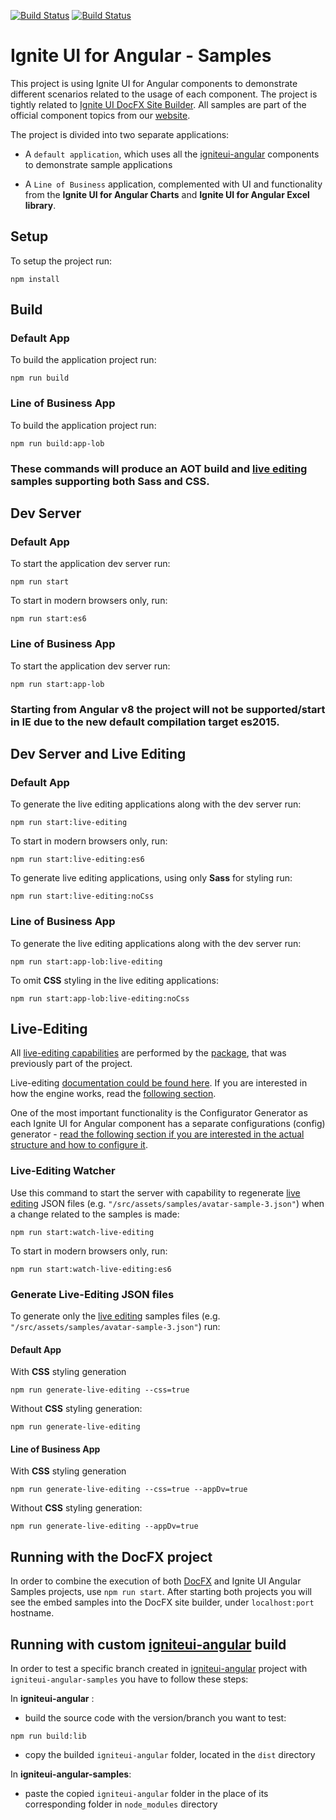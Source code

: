 [![Build Status](https://dev.azure.com/IgniteUI/igniteui-angular/_apis/build/status/IgniteUI.igniteui-angular-samples?branchName=master)](https://dev.azure.com/IgniteUI/igniteui-angular/_build/latest?definitionId=4&branchName=master)
[![Build Status](https://travis-ci.org/IgniteUI/igniteui-angular-samples.svg?branch=master)](https://travis-ci.org/IgniteUI/igniteui-angular-samples)

# Ignite UI for Angular - Samples

This project is using Ignite UI for Angular components to demonstrate different scenarios related to the usage of each component. The project is tightly related to [Ignite UI DocFX Site Builder](https://github.com/IgniteUI/igniteui-docfx). All samples are part of the official component topics from our [website](https://www.infragistics.com/products/ignite-ui-angular/angular/components/grid.html).

The project is divided into two separate applications:


- A `default application`, which uses all the [igniteui-angular](https://travis-ci.org/IgniteUI/igniteui-angular) components to demonstrate sample applications

- A `Line of Business` application, complemented with UI and functionality from the **Ignite UI for Angular Charts** and **Ignite UI for Angular Excel library**.

## Setup
To setup the project run:

```
npm install
```

## Build

### Default App
To build the application project run:

```
npm run build
```

### Line of Business App
To build the application project run:
```
npm run build:app-lob
```

### These commands will produce an AOT build and [live editing](https://github.com/IgniteUI/igniteui-angular-samples/blob/master/live-editing/README.md) samples supporting both Sass and CSS.

## Dev Server

### Default App
To start the application dev server run:

```
npm run start
```

To start in modern browsers only, run:

```
npm run start:es6
```

### Line of Business App

To start the application dev server run:
```
npm run start:app-lob
```

### Starting from Angular v8 the project will not be supported/start in IE due to the new default compilation target es2015.

## Dev Server and Live Editing

### Default App

To generate the live editing applications along with the dev server run:
```
npm run start:live-editing
```

To start in modern browsers only, run:

```
npm run start:live-editing:es6
```


To generate live editing applications, using only **Sass** for styling run:
```
npm run start:live-editing:noCss
```

### Line of Business App

To generate the live editing applications along with the dev server run:
```
npm run start:app-lob:live-editing
```

To omit **CSS** styling in the live editing applications:
```
npm run start:app-lob:live-editing:noCss
```

## Live-Editing
All [live-editing capabilities](https://github.com/IgniteUI/igniteui-live-editing) are performed by the [ package](https://www.npmjs.com/package/igniteui-live-editing), that was previously part of the project.

Live-editing [documentation could be found here](https://github.com/IgniteUI/igniteui-live-editing#live-editing-documentation). If you are interested in how the engine works, read the [following section](https://github.com/IgniteUI/igniteui-live-editing#how-the-live-editing-engine-works).

One of the most important functionality is the Configurator Generator as each Ignite UI for Angular component has a separate configurations (config) generator - [read the following section if you are interested in the actual structure and how to configure it](https://github.com/IgniteUI/igniteui-live-editing#configuration-generator).
### Live-Editing Watcher
Use this command to start the server with capability to regenerate [live editing](https://github.com/IgniteUI/igniteui-angular-samples/blob/master/live-editing/README.md) JSON files (e.g. `"/src/assets/samples/avatar-sample-3.json"`) when a change related to the samples is made:

```
npm run start:watch-live-editing
```

To start in modern browsers only, run:

```
npm run start:watch-live-editing:es6
```

### Generate Live-Editing JSON files
To generate only the [live editing](https://github.com/IgniteUI/igniteui-angular-samples/blob/master/live-editing/README.md) samples files (e.g. `"/src/assets/samples/avatar-sample-3.json"`) run:

#### Default App
With **CSS** styling generation
```
npm run generate-live-editing --css=true
```

Without **CSS** styling generation:
```
npm run generate-live-editing
```

#### Line of Business App
With **CSS** styling generation
```
npm run generate-live-editing --css=true --appDv=true
```

Without **CSS** styling generation:
```
npm run generate-live-editing --appDv=true
```

## Running with the DocFX project

In order to combine the execution of both [DocFX](https://github.com/IgniteUI/igniteui-docfx) and Ignite UI Angular Samples projects, use `npm run start`.
After starting both projects you will see the embed samples into the DocFX site builder, under `localhost:port` hostname.

## Running with custom [igniteui-angular](https://github.com/IgniteUI/igniteui-angular) build

In order to test a specific branch created in [igniteui-angular]((https://github.com/IgniteUI/igniteui-angular)) project with `igniteui-angular-samples` you have to follow these steps:

In **igniteui-angular** :
- build the source code with the version/branch you want to test: 
```
npm run build:lib
```
- copy the builded `igniteui-angular` folder, located in the `dist` directory

In **igniteui-angular-samples**:

- paste the copied `igniteui-angular` folder in the place of its corresponding folder in `node_modules` directory
